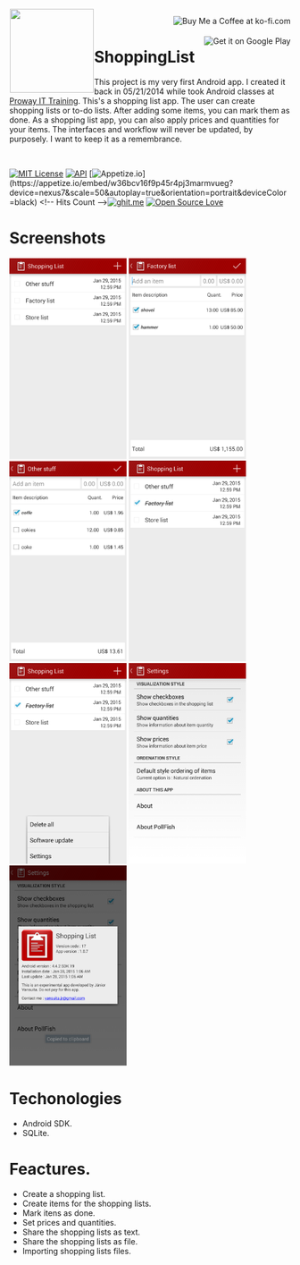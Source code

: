 <!-- Project Logo -->
<img src="https://github.com/jrvansuita/ShoppingList/blob/master/app/src/main/res/drawable/ic_launcher.png?raw=true" align="left" hspace="1" height='150' width='150' vspace="1">

<!-- Buy me a cup of coffe -->
<a href='https://ko-fi.com/A406JCM' style='margin:13px;' target='_blank' align="right"><img align="right" height='36' src='https://az743702.vo.msecnd.net/cdn/kofi4.png?v=f' alt='Buy Me a Coffee at ko-fi.com' /></a>
<a href='https://play.google.com/store/apps/details?id=br.com.activity&pcampaignid=MKT-Other-global-all-co-prtnr-py-PartBadge-Mar2515-1' target='_blank' align="right"><img align="right" height='36' src='https://s20.postimg.org/muzx3w4jh/google_play_badge.png' alt='Get it on Google Play' /></a>

# ShoppingList

This project is my very first Android app. I created it back in 05/21/2014 while took Android classes at [Proway IT Training](http://proway.com.br/).
This's a shopping list app. The user can create shopping lists or to-do lists. After adding some items, you can mark them as done. As a shopping list app, you can also apply prices and quantities for your items. The interfaces and workflow will never be updated, by purposely. I want to keep it as a remembrance.

</br> 

<!-- License -->
<a target="_blank" href="/LICENSE.txt"><img src="http://img.shields.io/:License-MIT-yellow.svg" alt="MIT License" /></a><!-- Minimun Android Api -->
<a target="_blank" href="https://developer.android.com/reference/android/os/Build.VERSION_CODES.html#HONEYCOMB_MR1"><img src="https://img.shields.io/badge/API-12%2B-blue.svg?style=flat" alt="API" /></a><!-- Apptize.io -->
[![Appetize.io](https://img.shields.io/badge/Apptize.io-Run%20Now-brightgreen.svg?)](https://appetize.io/embed/w36bcv16f9p45r4pj3marmvueg?device=nexus7&scale=50&autoplay=true&orientation=portrait&deviceColor=black) <!-- Hits Count -->[![ghit.me](https://ghit.me/badge.svg?repo=jrvansuita/ShoppingList)](https://ghit.me/repo/jrvansuita/ShoppingList)<!--Open Source --> [![Open Source Love](https://badges.frapsoft.com/os/v2/open-source.svg?v=103)](https://github.com/jrvansuita)


# Screenshots
<img src="images/screenshots/showing_lists.png" height='auto' width='210'/>
<img src="images/screenshots/showing_item_prices.png" height='auto' width='210'/>
<img src="images/screenshots/marking_item_as_done.png" height='auto' width='210'/>
<img src="images/screenshots/list_marked_as_done.png" height='auto' width='210'/>
<img src="images/screenshots/showing_menu.png" height='auto' width='210'/>
<img src="images/screenshots/showing_settings.png" height='auto' width='210'/>
<img src="images/screenshots/showing_about.png" height='auto' width='210'/>


# Techonologies
 * Android SDK.
 * SQLite.
  
# Feactures.
 * Create a shopping list.
 * Create items for the shopping lists.
 * Mark itens as done.
 * Set prices and quantities.
 * Share the shopping lists as text.
 * Share the shopping lists as file.
 * Importing shopping lists files.
 
 
  

